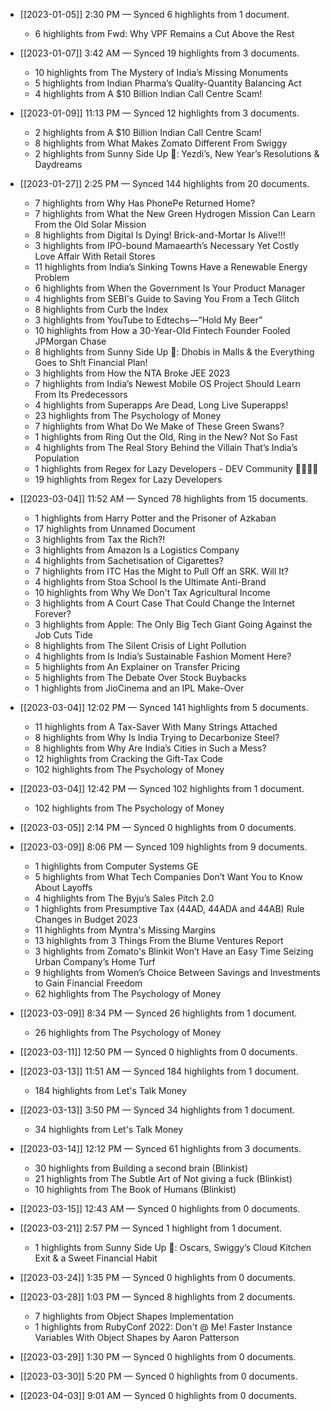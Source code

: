 - [[2023-01-05]] 2:30 PM — Synced 6 highlights from 1 document.
    - 6 highlights from Fwd: Why VPF Remains a Cut Above the Rest

- [[2023-01-07]] 3:42 AM — Synced 19 highlights from 3 documents.
    - 10 highlights from The Mystery of India’s Missing Monuments
    - 5 highlights from Indian Pharma’s Quality-Quantity Balancing Act
    - 4 highlights from A $10 Billion Indian Call Centre Scam!

- [[2023-01-09]] 11:13 PM — Synced 12 highlights from 3 documents.
    - 2 highlights from A $10 Billion Indian Call Centre Scam!
    - 8 highlights from What Makes Zomato Different From Swiggy
    - 2 highlights from Sunny Side Up 🍳: Yezdi’s, New Year’s Resolutions & Daydreams

- [[2023-01-27]] 2:25 PM — Synced 144 highlights from 20 documents.
    - 7 highlights from Why Has PhonePe Returned Home?
    - 7 highlights from What the New Green Hydrogen Mission Can Learn From the Old Solar Mission
    - 8 highlights from Digital Is Dying! Brick-and-Mortar Is Alive!!!
    - 3 highlights from IPO-bound Mamaearth’s Necessary Yet Costly Love Affair With Retail Stores
    - 11 highlights from India’s Sinking Towns Have a Renewable Energy Problem
    - 6 highlights from When the Government Is Your Product Manager
    - 4 highlights from SEBI's Guide to Saving You From a Tech Glitch
    - 8 highlights from Curb the Index
    - 3 highlights from YouTube to Edtechs—“Hold My Beer”
    - 10 highlights from How a 30-Year-Old Fintech Founder Fooled JPMorgan Chase
    - 8 highlights from Sunny Side Up 🍳: Dhobis in Malls & the Everything Goes to Sh!t Financial Plan!
    - 3 highlights from How the NTA Broke JEE 2023
    - 7 highlights from India’s Newest Mobile OS Project Should Learn From Its Predecessors
    - 4 highlights from Superapps Are Dead, Long Live Superapps!
    - 23 highlights from The Psychology of Money
    - 7 highlights from What Do We Make of These Green Swans?
    - 1 highlights from Ring Out the Old, Ring in the New? Not So Fast
    - 4 highlights from The Real Story Behind the Villain That’s India’s Population
    - 1 highlights from Regex for Lazy Developers - DEV Community 👩‍💻👨‍💻
    - 19 highlights from Regex for Lazy Developers

- [[2023-03-04]] 11:52 AM — Synced 78 highlights from 15 documents.
    - 1 highlights from Harry Potter and the Prisoner of Azkaban
    - 17 highlights from Unnamed Document
    - 3 highlights from Tax the Rich?!
    - 3 highlights from Amazon Is a Logistics Company
    - 4 highlights from Sachetisation of Cigarettes?
    - 7 highlights from ITC Has the Might to Pull Off an SRK. Will It?
    - 4 highlights from Stoa School Is the Ultimate Anti-Brand
    - 10 highlights from Why We Don't Tax Agricultural Income
    - 3 highlights from A Court Case That Could Change the Internet Forever?
    - 3 highlights from Apple: The Only Big Tech Giant Going Against the Job Cuts Tide
    - 8 highlights from The Silent Crisis of Light Pollution
    - 4 highlights from Is India’s Sustainable Fashion Moment Here?
    - 5 highlights from An Explainer on Transfer Pricing
    - 5 highlights from The Debate Over Stock Buybacks
    - 1 highlights from JioCinema and an IPL Make-Over

- [[2023-03-04]] 12:02 PM — Synced 141 highlights from 5 documents.
    - 11 highlights from A Tax-Saver With Many Strings Attached
    - 8 highlights from Why Is India Trying to Decarbonize Steel?
    - 8 highlights from Why Are India’s Cities in Such a Mess?
    - 12 highlights from Cracking the Gift-Tax Code
    - 102 highlights from The Psychology of Money

- [[2023-03-04]] 12:42 PM — Synced 102 highlights from 1 document.
    - 102 highlights from The Psychology of Money

- [[2023-03-05]] 2:14 PM — Synced 0 highlights from 0 documents.

- [[2023-03-09]] 8:06 PM — Synced 109 highlights from 9 documents.
    - 1 highlights from Computer Systems GE
    - 5 highlights from What Tech Companies Don’t Want You to Know About Layoffs
    - 4 highlights from The Byju’s Sales Pitch 2.0
    - 1 highlights from Presumptive Tax (44AD, 44ADA and 44AB) Rule Changes in Budget 2023
    - 11 highlights from Myntra's Missing Margins
    - 13 highlights from 3 Things From the Blume Ventures Report
    - 3 highlights from Zomato's Blinkit Won’t Have an Easy Time Seizing Urban Company’s Home Turf
    - 9 highlights from Women’s Choice Between Savings and Investments to Gain Financial Freedom
    - 62 highlights from The Psychology of Money

- [[2023-03-09]] 8:34 PM — Synced 26 highlights from 1 document.
    - 26 highlights from The Psychology of Money

- [[2023-03-11]] 12:50 PM — Synced 0 highlights from 0 documents.

- [[2023-03-13]] 11:51 AM — Synced 184 highlights from 1 document.
    - 184 highlights from Let's Talk Money

- [[2023-03-13]] 3:50 PM — Synced 34 highlights from 1 document.
    - 34 highlights from Let's Talk Money

- [[2023-03-14]] 12:12 PM — Synced 61 highlights from 3 documents.
    - 30 highlights from Building a second brain (Blinkist)
    - 21 highlights from The Subtle Art of Not giving a fuck (Blinkist)
    - 10 highlights from The Book of Humans (Blinkist)

- [[2023-03-15]] 12:43 AM — Synced 0 highlights from 0 documents.

- [[2023-03-21]] 2:57 PM — Synced 1 highlight from 1 document.
    - 1 highlights from Sunny Side Up 🍳: Oscars, Swiggy’s Cloud Kitchen Exit & a Sweet Financial Habit

- [[2023-03-24]] 1:35 PM — Synced 0 highlights from 0 documents.

- [[2023-03-28]] 1:03 PM — Synced 8 highlights from 2 documents.
    - 7 highlights from Object Shapes Implementation
    - 1 highlights from RubyConf 2022: Don't @ Me! Faster Instance Variables With Object Shapes by Aaron Patterson

- [[2023-03-29]] 1:30 PM — Synced 0 highlights from 0 documents.

- [[2023-03-30]] 5:20 PM — Synced 0 highlights from 0 documents.

- [[2023-04-03]] 9:01 AM — Synced 0 highlights from 0 documents.

